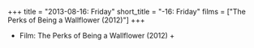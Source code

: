 +++
title = "2013-08-16: Friday"
short_title = "-16: Friday"
films = ["The Perks of Being a Wallflower (2012)"]
+++


* Film: The Perks of Being a Wallflower (2012) +
